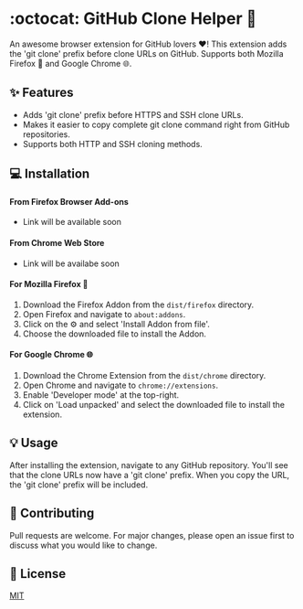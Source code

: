 # :octocat: GitHub Clone Helper :rocket:

An awesome browser extension for GitHub lovers :heart:! This extension adds the 'git clone' prefix before clone URLs on GitHub. Supports both Mozilla Firefox :fox_face: and Google Chrome :globe_with_meridians:.

## :sparkles: Features

- Adds 'git clone' prefix before HTTPS and SSH clone URLs.
- Makes it easier to copy complete git clone command right from GitHub repositories.
- Supports both HTTP and SSH cloning methods.

## :computer: Installation

#### From Firefox Browser Add-ons 

- Link will be available soon

#### From Chrome Web Store

- Link will be availabe soon

#### For Mozilla Firefox :fox_face:

1. Download the Firefox Addon from the `dist/firefox` directory.
2. Open Firefox and navigate to `about:addons`.
3. Click on the :gear: and select 'Install Addon from file'.
4. Choose the downloaded file to install the Addon.

#### For Google Chrome :globe_with_meridians:

1. Download the Chrome Extension from the `dist/chrome` directory.
2. Open Chrome and navigate to `chrome://extensions`.
3. Enable 'Developer mode' at the top-right.
4. Click on 'Load unpacked' and select the downloaded file to install the extension.

## :bulb: Usage

After installing the extension, navigate to any GitHub repository. You'll see that the clone URLs now have a 'git clone' prefix. When you copy the URL, the 'git clone' prefix will be included.

## :pray: Contributing

Pull requests are welcome. For major changes, please open an issue first to discuss what you would like to change.

## :page_facing_up: License

[MIT](https://choosealicense.com/licenses/mit/)
